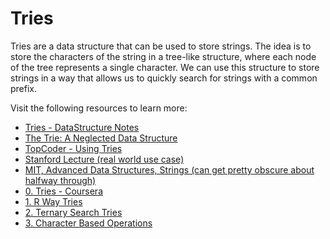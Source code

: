 # Tries

Tries are a data structure that can be used to store strings. The idea is to store the characters of the string in a tree-like structure, where each node of the tree represents a single character. We can use this structure to store strings in a way that allows us to quickly search for strings with a common prefix.

Visit the following resources to learn more:

- [Tries - DataStructure Notes](http://www.cs.yale.edu/homes/aspnes/classes/223/notes.html#Tries)
- [The Trie: A Neglected Data Structure](https://www.toptal.com/java/the-trie-a-neglected-data-structure)
- [TopCoder - Using Tries](https://www.topcoder.com/thrive/articles/Using%20Tries)
- [Stanford Lecture (real world use case)](https://www.youtube.com/watch?v=TJ8SkcUSdbU)
- [MIT, Advanced Data Structures, Strings (can get pretty obscure about halfway through)](https://www.youtube.com/watch?v=NinWEPPrkDQ&index=16&list=PLUl4u3cNGP61hsJNdULdudlRL493b-XZf)
- [0. Tries - Coursera](https://www.coursera.org/learn/algorithms-part2/home/week/4)
- [1. R Way Tries](https://www.coursera.org/learn/algorithms-part2/lecture/CPVdr/r-way-tries)
- [2. Ternary Search Tries](https://www.coursera.org/learn/algorithms-part2/lecture/yQM8K/ternary-search-tries)
- [3. Character Based Operations](https://www.coursera.org/learn/algorithms-part2/lecture/jwNmV/character-based-operations)
